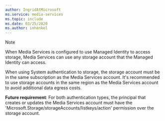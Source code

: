 ```yaml
---
author: IngridAtMicrosoft
ms.service: media-services 
ms.topic: include
ms.date: 03/25/2020
ms.author: inhenkel
---
```


> [!NOTE]
> When Media Services is configured to use Managed Identity to access storage, Media Services can use any storage account that the Managed Identity can access.
>
> When using System authentication to storage, the storage account must be in the same subscription as the Media Services account.
> It's recommended to use storage accounts in the same region as the Media Services account to avoid additional data egress costs.
>
> **Future requirement**: For both authentication types, the principal that creates or updates the Media Services account must have the 'Microsoft.Storage/storageAccounts/listkeys/action' permission over the storage account.
